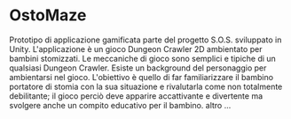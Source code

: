# OstoMaze

Prototipo di applicazione gamificata parte del progetto S.O.S. sviluppato in Unity.
L'applicazione è un gioco Dungeon Crawler 2D ambientato per bambini stomizzati.
Le meccaniche di gioco sono semplici e tipiche di un qualsiasi Dungeon Crawler.
Esiste un background del personaggio per ambientarsi nel gioco.
L'obiettivo è quello di far familiarizzare il bambino portatore di stomia con la sua situazione e rivalutarla come non totalmente debilitante;
il gioco perciò deve apparire accattivante e divertente ma svolgere anche un compito educativo per il bambino.
altro ...
